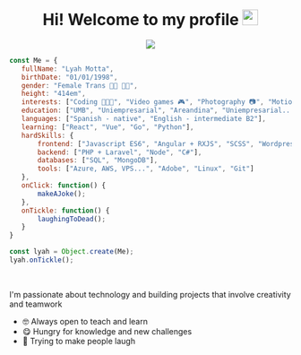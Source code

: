 <h1 align="center">
  Hi! Welcome to my profile
  <img src="https://media.giphy.com/media/hvRJCLFzcasrR4ia7z/giphy.gif" width="28">
</h1>

<p align="center">
  <img src="https://readme-typing-svg.herokuapp.com/?lines=Fullstack%20web%20developer;Passionate%20about%20technology;Animal%20and%20code%20lover;Constantly%20growing%20and%20learning&font=Montserrat&center=true&width=440&height=45&color=009acf&vCenter=true&size=18">
</p>

 ```javascript
const Me = {
    fullName: "Lyah Motta",
    birthDate: "01/01/1998",
    gender: "Female Trans 🏳️‍🌈 🏳️‍⚧️",
    height: "414em",
    interests: ["Coding 👩🏼‍💻", "Video games 🎮", "Photography 📷", "Motion graphics 🎬"],
    education: ["UMB", "Uniempresarial", "Areandina", "Uniempresarial... again"],
    languages: ["Spanish - native", "English - intermediate B2"],
    learning: ["React", "Vue", "Go", "Python"],
    hardSkills: {
        frontend: ["Javascript ES6", "Angular + RXJS", "SCSS", "Wordpress"],
        backend: ["PHP + Laravel", "Node", "C#"],
        databases: ["SQL", "MongoDB"],
        tools: ["Azure, AWS, VPS...", "Adobe", "Linux", "Git"]
    },
    onClick: function() {
        makeAJoke();
    },
    onTickle: function() {
        laughingToDead();
    }
}

const lyah = Object.create(Me);
lyah.onTickle();
 ```
 
<br>

<p align="left">
  I'm passionate about technology and building projects that involve creativity and teamwork
</p>

<ul align="left">
  <li>🤓 Always open to teach and learn</li>
  <li>😋 Hungry for knowledge and new challenges</li>
  <li>🤪 Trying to make people laugh</li>
</ul>

<!-- ![Visitors](https://visitor-badge.glitch.me/badge?page_id=LyahMx8.LyahMx8) [![PRs Welcome](https://img.shields.io/badge/PRs-welcome-brightgreen.svg?style=flat&logo=github)](https://github.com/LyahMx8) [![Open Source Love](https://badges.frapsoft.com/os/v2/open-source.svg?v=103)](https://github.com/LyahMx8) -->
